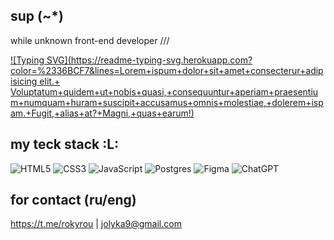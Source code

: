 ## sup (~*)

while unknown front-end developer ///

[![Typing SVG](https://readme-typing-svg.herokuapp.com?color=%2336BCF7&lines=Lorem+ispum+dolor+sit+amet+consecterur+adipisicing elit.+ Voluptatum+quidem+ut+nobis+quasi,+consequuntur+aperiam+praesentium+numquam+huram+suscipit+accusamus+omnis+molestiae,+dolerem+ispam.+Fugit,+alias+at?+Magni,+quas+earum!)](https://git.io/typing-svg)

## my teck stack :L:
![HTML5](https://img.shields.io/badge/html5-%23E34F26.svg?style=for-the-badge&logo=html5&logoColor=white)
![CSS3](https://img.shields.io/badge/css3-%231572B6.svg?style=for-the-badge&logo=css3&logoColor=white)
![JavaScript](https://img.shields.io/badge/javascript-%23323330.svg?style=for-the-badge&logo=javascript&logoColor=%23F7DF1E)
![Postgres](https://img.shields.io/badge/postgres-%23316192.svg?style=for-the-badge&logo=postgresql&logoColor=white)
![Figma](https://img.shields.io/badge/figma-%23F24E1E.svg?style=for-the-badge&logo=figma&logoColor=white)
![ChatGPT](https://img.shields.io/badge/chatGPT-74aa9c?style=for-the-badge&logo=openai&logoColor=white)

## for contact (ru/eng)
https://t.me/rokyrou | 
jolyka9@gmail.com
